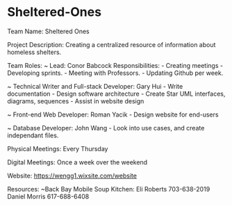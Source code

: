 # Sheltered-Ones
Team Name: Sheltered Ones

Project Description: Creating a centralized resource of information about homeless shelters.

Team Roles:
  ~ Lead: Conor Babcock
    Responsibilities:
    - Creating meetings
    - Developing sprints.
    - Meeting with Professors.
    - Updating Github per week.
    
  ~ Technical Writer and Full-stack Developer: Gary Hui
    - Write documentation
    - Design software architecture
    - Create Star UML interfaces, diagrams, sequences
    - Assist in website design
    
  ~ Front-end Web Developer: Roman Yacik
    - Design website for end-users
    
  ~ Database Developer: John Wang
    - Look into use cases, and create independant files.
    
Physical Meetings: Every Thursday

Digital Meetings: Once a week over the weekend

Website: https://wengg1.wixsite.com/website

Resources:
  ~Back Bay Mobile Soup Kitchen:
    Eli Roberts 703-638-2019
    Daniel Morris 617-688-6408
